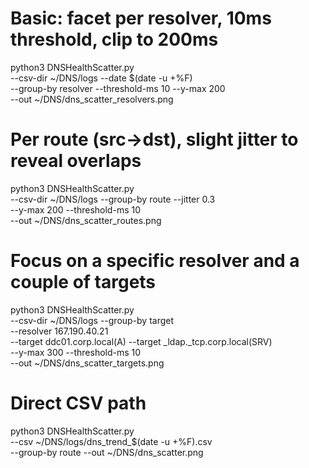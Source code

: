 # Basic: facet per resolver, 10ms threshold, clip to 200ms
python3 DNSHealthScatter.py \
  --csv-dir ~/DNS/logs --date $(date -u +%F) \
  --group-by resolver --threshold-ms 10 --y-max 200 \
  --out ~/DNS/dns_scatter_resolvers.png

# Per route (src→dst), slight jitter to reveal overlaps
python3 DNSHealthScatter.py \
  --csv-dir ~/DNS/logs --group-by route --jitter 0.3 \
  --y-max 200 --threshold-ms 10 \
  --out ~/DNS/dns_scatter_routes.png

# Focus on a specific resolver and a couple of targets
python3 DNSHealthScatter.py \
  --csv-dir ~/DNS/logs --group-by target \
  --resolver 167.190.40.21 \
  --target ddc01.corp.local(A) --target _ldap._tcp.corp.local(SRV) \
  --y-max 300 --threshold-ms 10 \
  --out ~/DNS/dns_scatter_targets.png

# Direct CSV path
python3 DNSHealthScatter.py \
  --csv ~/DNS/logs/dns_trend_$(date -u +%F).csv \
  --group-by route --out ~/DNS/dns_scatter.png
